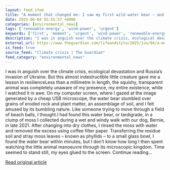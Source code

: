 ```yaml
---
layout: feed_item
title: "A moment that changed me: I saw my first wild water bear – and snapped out of my despair at the world"
date: 2025-06-04 05:55:57 +0000
categories: [environmental_news]
tags: ['renewable-energy', 'wind-power', 'urgent']
keywords: ['first', 'moment', 'urgent', 'wind-power', 'renewable-energy', 'changed']
description: "I was in anguish over the climate crisis, ecological devastation and Russia’s invasion of Ukraine"
external_url: https://www.theguardian.com/lifeandstyle/2025/jun/04/a-moment-that-changed-me-i-saw-my-first-wild-water-bear-and-snapped-out-of-my-despair-at-the-world
is_feed: true
source_feed: "Climate crisis | The Guardian"
feed_category: "environmental_news"
---
```


I was in anguish over the climate crisis, ecological devastation and Russia’s invasion of Ukraine. But this almost indestructible little creature gave me a lesson in resilienceLess than a millimetre in length, the squishy, transparent animal was completely unaware of my presence, my entire existence, while I watched it in awe. On my computer screen, where I gazed at the image generated by a cheap USB microscope, the water bear stumbled over grains of eroded rock and plant matter, an assemblage of soil, and I felt amused by its bumbling nature. Like someone trying to move through a field of beach balls, I thought.I had found this water bear, or tardigrade, in a clump of moss I collected during a wet and windy walk with our dog, Bernie, in late 2021. After changing into dry clothes, I rinsed the moss with water and removed the excess using coffee filter paper. Transferring the residue soil and stray moss leaves – known as phyllids – to a small glass bowl, I found the water bear within minutes, but I don’t know how long I then spent watching the little animal manoeuvre through its microscopic kingdom. Time seemed to stand still, my eyes glued to the screen. Continue reading...

[Read original article](https://www.theguardian.com/lifeandstyle/2025/jun/04/a-moment-that-changed-me-i-saw-my-first-wild-water-bear-and-snapped-out-of-my-despair-at-the-world)
